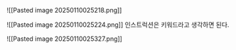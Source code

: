 ![[Pasted image 20250110025218.png]]


![[Pasted image 20250110025224.png]]
인스트럭션은 키워드라고 생각하면 된다.

![[Pasted image 20250110025327.png]]

